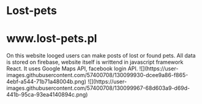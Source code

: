 <h1>Lost-pets</h1>
<h1>www.lost-pets.pl</h1>
On this website looged users can make posts of lost or found pets. All data is stored on firebase, website itself is writtend in javascript framework React. It uses Google Maps API, facebook login API.
![](https://user-images.githubusercontent.com/57400708/130099930-dcee9a86-f865-4ebf-a544-71b71a48004b.png)
![](https://user-images.githubusercontent.com/57400708/130099967-68d603a9-d69d-441b-95ca-93ea4140894c.png)




